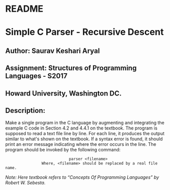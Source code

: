 # README

# Simple C Parser - Recursive Descent
## Author: Saurav Keshari Aryal
## Assignment: Structures of Programming Languages - S2017
## Howard University, Washington DC.



## **Description:**

Make a single program in the C language by augmenting and integrating the example C code in Section 4.2 and 4.4.1 on the textbook. The program is supposed to read a text file line by line. For each line, it produces the output similar to what's shown on the textbook. If a syntax error is found, it should print an error message indicating where the error occurs in the line. The program should be invoked by the following command: 


                                parser <filename> 
                    Where, <filename> should be replaced by a real file name.

*Note: Here textbook refers to “Concepts Of Programming Languages” by Robert W. Sebesta.*

